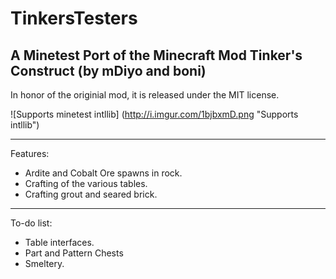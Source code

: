 # TinkersTesters
A Minetest Port of the Minecraft Mod Tinker's Construct (by mDiyo and boni)
----
In honor of the originial mod, it is released under the MIT license.

![Supports minetest intllib] (http://i.imgur.com/1bjbxmD.png "Supports intllib")

----
Features:

- Ardite and Cobalt Ore spawns in rock.
- Crafting of the various tables.
- Crafting grout and seared brick.
----
To-do list:

- Table interfaces.
- Part and Pattern Chests
- Smeltery.
